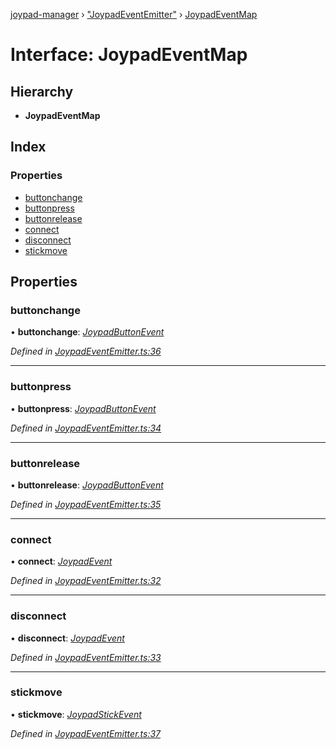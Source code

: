 [joypad-manager](../README.md) › ["JoypadEventEmitter"](../modules/_joypadeventemitter_.md) › [JoypadEventMap](_joypadeventemitter_.joypadeventmap.md)

# Interface: JoypadEventMap

## Hierarchy

* **JoypadEventMap**

## Index

### Properties

* [buttonchange](_joypadeventemitter_.joypadeventmap.md#buttonchange)
* [buttonpress](_joypadeventemitter_.joypadeventmap.md#buttonpress)
* [buttonrelease](_joypadeventemitter_.joypadeventmap.md#buttonrelease)
* [connect](_joypadeventemitter_.joypadeventmap.md#connect)
* [disconnect](_joypadeventemitter_.joypadeventmap.md#disconnect)
* [stickmove](_joypadeventemitter_.joypadeventmap.md#stickmove)

## Properties

###  buttonchange

• **buttonchange**: *[JoypadButtonEvent](_joypadeventemitter_.joypadbuttonevent.md)*

*Defined in [JoypadEventEmitter.ts:36](https://github.com/nvitaterna/joypad-manager/blob/d0042f5/src/JoypadEventEmitter.ts#L36)*

___

###  buttonpress

• **buttonpress**: *[JoypadButtonEvent](_joypadeventemitter_.joypadbuttonevent.md)*

*Defined in [JoypadEventEmitter.ts:34](https://github.com/nvitaterna/joypad-manager/blob/d0042f5/src/JoypadEventEmitter.ts#L34)*

___

###  buttonrelease

• **buttonrelease**: *[JoypadButtonEvent](_joypadeventemitter_.joypadbuttonevent.md)*

*Defined in [JoypadEventEmitter.ts:35](https://github.com/nvitaterna/joypad-manager/blob/d0042f5/src/JoypadEventEmitter.ts#L35)*

___

###  connect

• **connect**: *[JoypadEvent](_joypadeventemitter_.joypadevent.md)*

*Defined in [JoypadEventEmitter.ts:32](https://github.com/nvitaterna/joypad-manager/blob/d0042f5/src/JoypadEventEmitter.ts#L32)*

___

###  disconnect

• **disconnect**: *[JoypadEvent](_joypadeventemitter_.joypadevent.md)*

*Defined in [JoypadEventEmitter.ts:33](https://github.com/nvitaterna/joypad-manager/blob/d0042f5/src/JoypadEventEmitter.ts#L33)*

___

###  stickmove

• **stickmove**: *[JoypadStickEvent](_joypadeventemitter_.joypadstickevent.md)*

*Defined in [JoypadEventEmitter.ts:37](https://github.com/nvitaterna/joypad-manager/blob/d0042f5/src/JoypadEventEmitter.ts#L37)*
